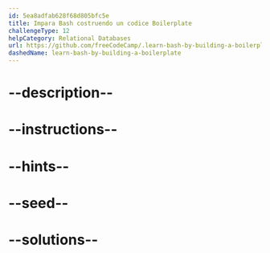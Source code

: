 ```yaml
---
id: 5ea8adfab628f68d805bfc5e
title: Impara Bash costruendo un codice Boilerplate
challengeType: 12
helpCategory: Relational Databases
url: https://github.com/freeCodeCamp/.learn-bash-by-building-a-boilerplate
dashedName: learn-bash-by-building-a-boilerplate
---
```


# --description--

# --instructions--

# --hints--

# --seed--

# --solutions--
